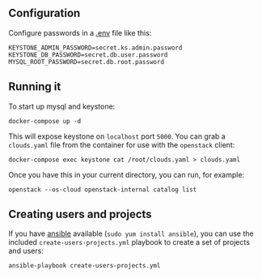 ## Configuration

Configure passwords in a [.env][] file like this:

[.env]: https://docs.docker.com/compose/environment-variables/#the-env-file

```
KEYSTONE_ADMIN_PASSWORD=secret.ks.admin.password
KEYSTONE_DB_PASSWORD=secret.db.user.password
MYSQL_ROOT_PASSWORD=secret.db.root.password
```

## Running it

To start up mysql and keystone:

```
docker-compose up -d
```

This will expose keystone on `localhost` port `5000`. You can grab a `clouds.yaml` file from the container for use with the `openstack` client:

```
docker-compose exec keystone cat /root/clouds.yaml > clouds.yaml
```

Once you have this in your current directory, you can run, for example:

```
openstack --os-cloud openstack-internal catalog list
```

## Creating users and projects

If you have [ansible][] available (`sudo yum install ansible`), you can use the included `create-users-projects.yml` playbook to create a set of projects and users:

```
ansible-playbook create-users-projects.yml
```

[ansible]: https://www.ansible.com/
